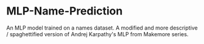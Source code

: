 # MLP-Name-Prediction
An MLP model trained on a names dataset. A modified and more descriptive / spaghettified version of Andrej Karpathy's MLP from Makemore series.
